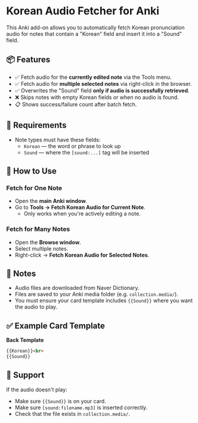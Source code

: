 # Korean Audio Fetcher for Anki

This Anki add-on allows you to automatically fetch Korean pronunciation audio for notes that contain a "Korean" field and insert it into a "Sound" field.

## 📦 Features

- ✅ Fetch audio for the **currently edited note** via the Tools menu.
- ✅ Fetch audio for **multiple selected notes** via right-click in the browser.
- ✅ Overwrites the "Sound" field **only if audio is successfully retrieved**.
- ❌ Skips notes with empty Korean fields or when no audio is found.
- 📋 Shows success/failure count after batch fetch.

## 🔧 Requirements

- Note types must have these fields:
  - `Korean` — the word or phrase to look up
  - `Sound` — where the `[sound:...]` tag will be inserted


## 🚀 How to Use

### Fetch for One Note
- Open the **main Anki window**.
- Go to **Tools → Fetch Korean Audio for Current Note**.
  - Only works when you're actively editing a note.

### Fetch for Many Notes
- Open the **Browse window**.
- Select multiple notes.
- Right-click → **Fetch Korean Audio for Selected Notes**.

## 🧠 Notes

- Audio files are downloaded from Naver Dictionary.
- Files are saved to your Anki media folder (e.g. `collection.media/`).
- You must ensure your card template includes `{{Sound}}` where you want the audio to play.

## ✅ Example Card Template

**Back Template**
```html
{{Korean}}<br>
{{Sound}}
```

## 🙋 Support

If the audio doesn't play:
- Make sure `{{Sound}}` is on your card.
- Make sure `[sound:filename.mp3]` is inserted correctly.
- Check that the file exists in `collection.media/`.
